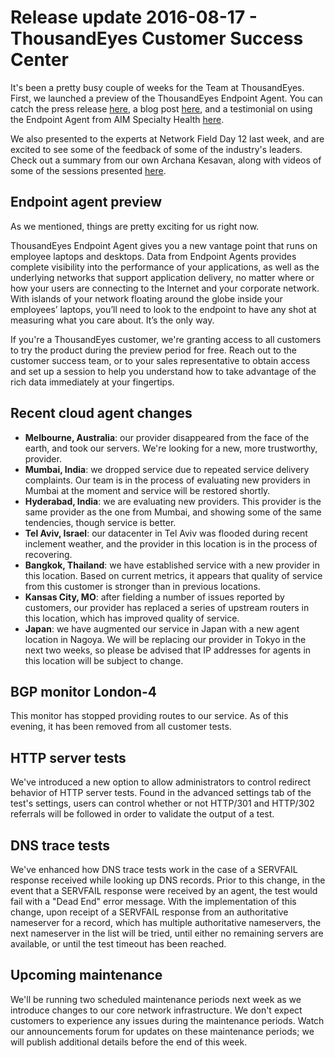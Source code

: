 # Release update 2016-08-17 - ThousandEyes Customer Success Center

It's been a pretty busy couple of weeks for the Team at ThousandEyes. First, we launched a preview of the ThousandEyes Endpoint Agent. You can catch the press release [here](https://www.thousandeyes.com/press-releases/network-visibility-with-endpoint-agent), a blog post [here](https://blog.thousandeyes.com/introducing-endpoint-agent-extending-visibility-end-user/), and a testimonial on using the Endpoint Agent from AIM Specialty Health [here](https://blog.thousandeyes.com/monitoring-end-user-experience-endpoint-agents/).

We also presented to the experts at Network Field Day 12 last week, and are excited to see some of the feedback of some of the industry's leaders. Check out a summary from our own Archana Kesavan, along with videos of some of the sessions presented [here](https://blog.thousandeyes.com/networking-field-day-12/).

## Endpoint agent preview

As we mentioned, things are pretty exciting for us right now.

ThousandEyes Endpoint Agent gives you a new vantage point that runs on employee laptops and desktops. Data from Endpoint Agents provides complete visibility into the performance of your applications, as well as the underlying networks that support application delivery, no matter where or how your users are connecting to the Internet and your corporate network. With islands of your network floating around the globe inside your employees’ laptops, you’ll need to look to the endpoint to have any shot at measuring what you care about. It’s the only way.

If you're a ThousandEyes customer, we're granting access to all customers to try the product during the preview period for free. Reach out to the customer success team, or to your sales representative to obtain access and set up a session to help you understand how to take advantage of the rich data immediately at your fingertips.

## Recent cloud agent changes

* **Melbourne, Australia**: our provider disappeared from the face of the earth, and took our servers. We're looking for a new, more trustworthy, provider.
* **Mumbai, India**: we dropped service due to repeated service delivery complaints. Our team is in the process of evaluating new providers in Mumbai at the moment and service will be restored shortly.
* **Hyderabad, India**: we are evaluating new providers. This provider is the same provider as the one from Mumbai, and showing some of the same tendencies, though service is better.
* **Tel Aviv, Israel**: our datacenter in Tel Aviv was flooded during recent inclement weather, and the provider in this location is in the process of recovering.  
* **Bangkok, Thailand**: we have established service with a new provider in this location. Based on current metrics, it appears that quality of service from this customer is stronger than in previous locations.
* **Kansas City, MO**: after fielding a number of issues reported by customers, our provider has replaced a series of upstream routers in this location, which has improved quality of service.
* **Japan**: we have augmented our service in Japan with a new agent location in Nagoya. We will be replacing our provider in Tokyo in the next two weeks, so please be advised that IP addresses for agents in this location will be subject to change.

##  BGP monitor London-4

This monitor has stopped providing routes to our service. As of this evening, it has been removed from all customer tests.

## HTTP server tests

We've introduced a new option to allow administrators to control redirect behavior of HTTP server tests. Found in the advanced settings tab of the test's settings, users can control whether or not HTTP/301 and HTTP/302 referrals will be followed in order to validate the output of a test.

## DNS trace tests

We've enhanced how DNS trace tests work in the case of a SERVFAIL response received while looking up DNS records. Prior to this change, in the event that a SERVFAIL response were received by an agent, the test would fail with a "Dead End" error message. With the implementation of this change, upon receipt of a SERVFAIL response from an authoritative nameserver for a record, which has multiple authoritative nameservers, the next nameserver in the list will be tried, until either no remaining servers are available, or until the test timeout has been reached.

##  Upcoming maintenance

We'll be running two scheduled maintenance periods next week as we introduce changes to our core network infrastructure. We don't expect customers to experience any issues during the maintenance periods. Watch our announcements forum for updates on these maintenance periods; we will publish additional details before the end of this week.

